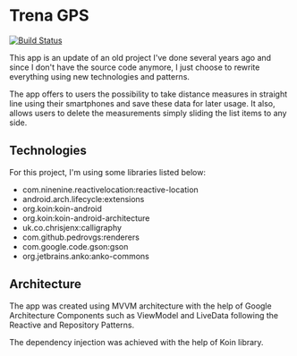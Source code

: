 # Trena GPS 
[![Build Status](https://travis-ci.org/shrpereira/trena-gps-app.svg?branch=master)](https://travis-ci.org/shrpereira/trena-gps-app)

This app is an update of an old project I've done several years ago and since I don't have the 
source code anymore, I just choose to rewrite everything using new technologies and patterns.

The app offers to users the possibility to take distance measures in straight line using their
smartphones and save these data for later usage. It also, allows users to delete the measurements
simply sliding the list items to any side.

## Technologies
For this project, I'm using some libraries listed below:
* com.ninenine.reactivelocation:reactive-location
* android.arch.lifecycle:extensions
* org.koin:koin-android
* org.koin:koin-android-architecture
* uk.co.chrisjenx:calligraphy
* com.github.pedrovgs:renderers
* com.google.code.gson:gson
* org.jetbrains.anko:anko-commons 

## Architecture

The app was created using MVVM architecture with the help of Google Architecture Components such as
ViewModel and LiveData following the Reactive and Repository Patterns.

The dependency injection was achieved with the help of Koin library.